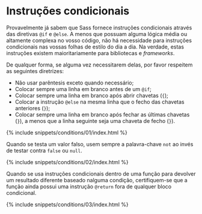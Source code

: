 
# Instruções condicionais

Provavelmente já sabem que Sass fornece instruções condicionais através das diretivas `@if` e `@else`. A menos que possuam alguma lógica média ou altamente complexa no vosso código, não há necessidade para instruções condicionais nas vossas folhas de estilo do dia a dia. Na verdade, estas instruções existem maioritariamente para bibliotecas e _frameworks_.

De qualquer forma, se alguma vez necessitarem delas, por favor respeitem as seguintes diretrizes:

* Não usar parêntesis exceto quando necessário;
* Colocar sempre uma linha em branco antes de um `@if`;
* Colocar sempre uma linha em branco após abrir chavetas (`{`);
* Colocar a instrução `@else` na mesma linha que o fecho das chavetas anteriores (`}`);
* Colocar sempre uma linha em branco após fechar as últimas chavetas (`}`), a menos que a linha seguinte seja uma chaveta de fecho (`}`).

{% include snippets/conditions/01/index.html %}

Quando se testa um valor falso, usem sempre a palavra-chave `not` ao invés de testar contra `false` ou `null`.

{% include snippets/conditions/02/index.html %}

Quando se usa instruções condicionais dentro de uma função para devolver um resultado diferente baseado nalguma condição, certifiquem-se que a função ainda possui uma instrução `@return` fora de qualquer bloco condicional.

{% include snippets/conditions/03/index.html %}
